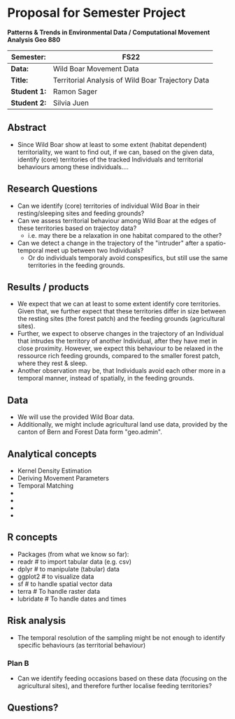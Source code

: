 # Proposal for Semester Project

**Patterns & Trends in Environmental Data / Computational Movement
Analysis Geo 880**

| Semester:      | FS22                              |
|----------------|---------------------------------- |
| **Data:**      | Wild Boar Movement Data           |
| **Title:**     | Territorial Analysis of Wild Boar Trajectory Data  |
| **Student 1:** | Ramon Sager                       |
| **Student 2:** | Silvia Juen                       |

## Abstract 
<!-- (50-60 words) -->
- Since Wild Boar show at least to some extent (habitat dependent) territoriality, we want to find out, if we can, based on the given data, identify (core) territories of the tracked Individuals and territorial behaviours among these individuals....

## Research Questions
- Can we identify (core) territories of individual Wild Boar in their resting/sleeping sites and feeding grounds?
- Can we assess territorial behaviour among Wild Boar at the edges of these territories based on trajectoy data?  
    - i.e. may there be a relaxation in one habitat compared to the other?
 - Can we detect a change in the trajectory of the "intruder" after a spatio-temporal meet up between two Individuals?
    - Or do individuals temporaly avoid conspesifics, but still use the same territories in the feeding grounds.


## Results / products
<!-- What do you expect, anticipate? -->
- We expect that we can at least to some extent identify core territories. Given that, we further expect that these territories differ in size between the resting sites (the forest patch) and the feeding grounds (agricultural sites). 
- Further, we expect to observe changes in the trajectory of an Individual that intrudes the territory of another Individual, after they have met in close proximity. However, we expect this behaviour to be relaxed in the ressource rich feeding grounds, compared to the smaller forest patch, where they rest & sleep. 
- Another observation may be, that Individuals avoid each other more in a temporal manner, instead of spatially, in the feeding grounds.

## Data
- We will use the provided Wild Boar data. 
- Additionally, we might include agricultural land use data, provided by the canton of Bern and Forest Data form "geo.admin".

## Analytical concepts
<!-- Which analytical concepts will you use? What conceptual movement spaces and respective modelling approaches of trajectories will you be using? What additional spatial analysis methods will you be using? -->

- Kernel Density Estimation
- Deriving Movement Parameters
- Temporal Matching
-
-
-
-

## R concepts
<!-- Which R concepts, functions, packages will you mainly use. What additional spatial analysis methods will you be using? -->


- Packages (from what we know so far):
- readr        # to import tabular data (e.g. csv)
- dplyr        # to manipulate (tabular) data
- ggplot2      # to visualize data
- sf           # to handle spatial vector data
- terra        # To handle raster data
- lubridate    # To handle dates and times

## Risk analysis
<!-- What could be the biggest challenges/problems you might face? What is your plan B? -->
- The temporal resolution of the sampling might be not enough to identify specific behaviours (as territorial behaviour)

### Plan B
- Can we identify feeding occasions based on these data (focusing on the agricultural sites), and therefore further localise feeding territories?


## Questions? 
<!-- Which questions would you like to discuss at the coaching session? -->
